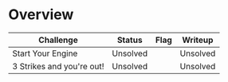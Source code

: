 # Overview

| Challenge  | Status | Flag | Writeup
| ------------- | ------------- |---------| -----|
| Start Your Engine | Unsolved  |    | Unsolved     |
| 3 Strikes and you're out!  | Unsolved  |    | Unsolved   |

